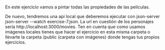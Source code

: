 
En este ejercicio vamos a pintar todas las propiedades de las peliculas.

De nuevo, tendremos una api local que deberemos ejecutar con json-server json-server --watch exercise-7.json. La url en cuestión de los personajes sería http://localhost:3000/movies. Ten en cuenta que como usamos imágenes locales tienes que hacer el ejercicio en esta misma carpeta o llevarte la carpeta /public (carpeta con imágenes) donde tengas tus propios ejercicios.